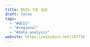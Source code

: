```yaml
---
title: QGIS 기초 실습
draft: false
tags:
  - "#QGIS"
  - "#regional"
  - "#data_analysis"
website: https://wikidocs.net/197734
---
```

## 